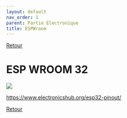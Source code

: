 ```yaml
---
layout: default
nav_order: 1
parent: Partie Electronique
title: ESPWroom
---
```


[Retour](partie_électronique.md)

# ESP WROOM 32

![](../Partie_électronique/ESPWROOM.webp")

https://www.electronicshub.org/esp32-pinout/

[Retour](partie_mécanique.md)
